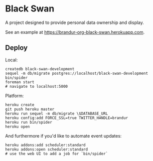 Black Swan
==========

A project designed to provide personal data ownership and display.

See an example at https://brandur-org-black-swan.herokuapp.com.

## Deploy

Local:

```
createdb black-swan-development
sequel -m db/migrate postgres://localhost/black-swan-development
bin/spider
foreman start
# navigate to localhost:5000
```

Platform:

```
heroku create
git push heroku master
heroku run sequel -m db/migrate \$DATABASE_URL
heroku config:add FORCE_SSL=true TWITTER_HANDLE=brandur
heroku run bin/spider
heroku open
```

And furthermore if you'd like to automate event updates:

```
heroku addons:add scheduler:standard
heroku addons:open scheduler:standard
# use the web UI to add a job for `bin/spider`
```
